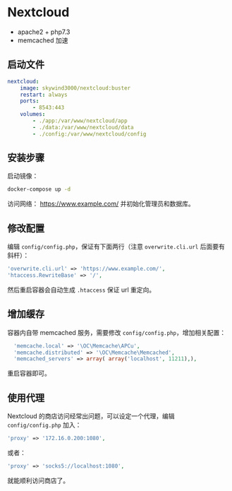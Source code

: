 # Nextcloud

- apache2 + php7.3
- memcached 加速

## 启动文件

```yaml
nextcloud:
    image: skywind3000/nextcloud:buster
    restart: always
    ports:
        - 8543:443
    volumes:
		- ./app:/var/www/nextcloud/app
        - ./data:/var/www/nextcloud/data
        - ./config:/var/www/nextcloud/config
```

## 安装步骤

启动镜像：

```bash
docker-compose up -d
```

访问网络： https://www.example.com/ 并初始化管理员和数据库。

## 修改配置

编辑 `config/config.php`，保证有下面两行（注意 `overwrite.cli.url` 后面要有斜杆）：

```php
'overwrite.cli.url' => 'https://www.example.com/',
'htaccess.RewriteBase' => '/',  
```

然后重启容器会自动生成 `.htaccess` 保证 url 重定向。

## 增加缓存

容器内自带 memcached 服务，需要修改 `config/config.php`，增加相关配置：

```php
  'memcache.local' => '\OC\Memcache\APCu',
  'memcache.distributed' => '\OC\Memcache\Memcached',
  'memcached_servers' => array( array('localhost', 11211),), 
```

重启容器即可。

## 使用代理

Nextcloud 的商店访问经常出问题，可以设定一个代理，编辑 `config/config.php` 加入：

```php
'proxy' => '172.16.0.200:1080',
```

或者：

```php
'proxy' => 'socks5://localhost:1080',
```

就能顺利访问商店了。




